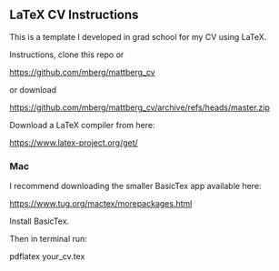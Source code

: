 ## LaTeX CV Instructions

This is a template I developed in grad school for my CV using LaTeX.

Instructions, clone this repo or 

https://github.com/mberg/mattberg_cv

or download

https://github.com/mberg/mattberg_cv/archive/refs/heads/master.zip

Download a LaTeX compiler from here:

https://www.latex-project.org/get/

### Mac
I recommend downloading the smaller BasicTex app available here:

https://www.tug.org/mactex/morepackages.html

Install BasicTex.

Then in terminal run:

pdflatex your_cv.tex

